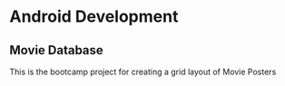 # Android Development

## Movie Database

This is the bootcamp project for creating a grid layout of Movie Posters